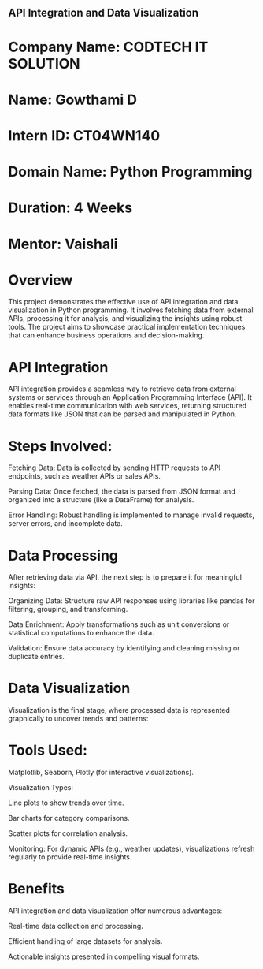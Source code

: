 ## API Integration and Data Visualization
# Company Name: CODTECH IT SOLUTION
# Name: Gowthami D
# Intern ID: CT04WN140
# Domain Name: Python Programming
# Duration: 4 Weeks
# Mentor: Vaishali

# Overview
This project demonstrates the effective use of API integration and data visualization in Python programming. It involves fetching data from external APIs, processing it for analysis, and visualizing the insights using robust tools. The project aims to showcase practical implementation techniques that can enhance business operations and decision-making.

# API Integration
API integration provides a seamless way to retrieve data from external systems or services through an Application Programming Interface (API). It enables real-time communication with web services, returning structured data formats like JSON that can be parsed and manipulated in Python.

# Steps Involved:

Fetching Data: Data is collected by sending HTTP requests to API endpoints, such as weather APIs or sales APIs.

Parsing Data: Once fetched, the data is parsed from JSON format and organized into a structure (like a DataFrame) for analysis.

Error Handling: Robust handling is implemented to manage invalid requests, server errors, and incomplete data.

# Data Processing
After retrieving data via API, the next step is to prepare it for meaningful insights:

Organizing Data: Structure raw API responses using libraries like pandas for filtering, grouping, and transforming.

Data Enrichment: Apply transformations such as unit conversions or statistical computations to enhance the data.

Validation: Ensure data accuracy by identifying and cleaning missing or duplicate entries.

# Data Visualization
Visualization is the final stage, where processed data is represented graphically to uncover trends and patterns:

# Tools Used:
Matplotlib, Seaborn, Plotly (for interactive visualizations).

Visualization Types:

Line plots to show trends over time.

Bar charts for category comparisons.

Scatter plots for correlation analysis.

Monitoring: For dynamic APIs (e.g., weather updates), visualizations refresh regularly to provide real-time insights.

# Benefits
API integration and data visualization offer numerous advantages:

Real-time data collection and processing.

Efficient handling of large datasets for analysis.

Actionable insights presented in compelling visual formats.
